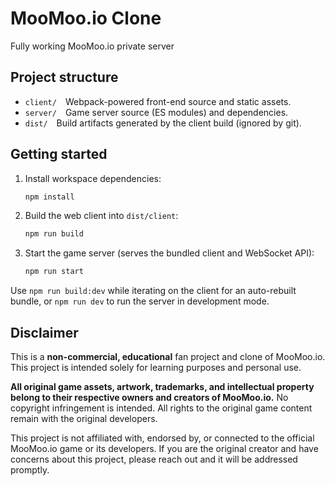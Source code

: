 # MooMoo.io Clone

Fully working MooMoo.io private server

## Project structure
- `client/` Webpack-powered front-end source and static assets.
- `server/` Game server source (ES modules) and dependencies.
- `dist/` Build artifacts generated by the client build (ignored by git).

## Getting started
1. Install workspace dependencies:
   ```bash
   npm install
   ```
2. Build the web client into `dist/client`:
   ```bash
   npm run build
   ```
3. Start the game server (serves the bundled client and WebSocket API):
   ```bash
   npm run start
   ```

Use `npm run build:dev` while iterating on the client for an auto-rebuilt bundle, or `npm run dev` to run the server in development mode.

## Disclaimer

This is a **non-commercial, educational** fan project and clone of MooMoo.io. This project is intended solely for learning purposes and personal use.

**All original game assets, artwork, trademarks, and intellectual property belong to their respective owners and creators of MooMoo.io.** No copyright infringement is intended. All rights to the original game content remain with the original developers.

This project is not affiliated with, endorsed by, or connected to the official MooMoo.io game or its developers. If you are the original creator and have concerns about this project, please reach out and it will be addressed promptly.
